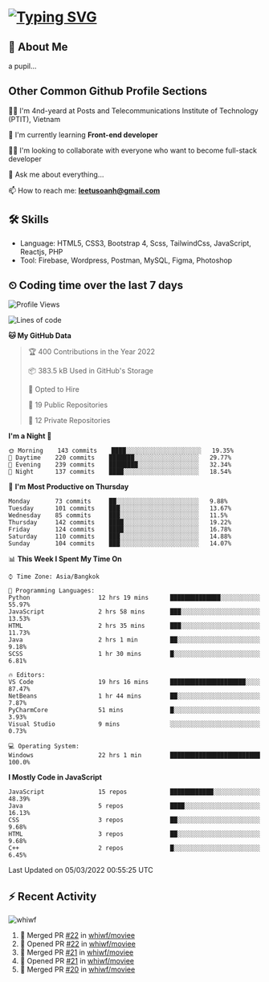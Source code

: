 # [![Typing SVG](https://readme-typing-svg.herokuapp.com?color=%23FFC83D&lines=Hi%2C+I'm+Le%2C+Tu+Oanh+%F0%9F%91%8B)](https://git.io/typing-svg)

## 🚀 About Me
a pupil...

<!-- ![GitHub metrics](https://metrics.lecoq.io/whiwf)   -->

## Other Common Github Profile Sections
👩‍🎓 I'm 4nd-yeard at Posts and Telecommunications Institute of Technology (PTIT), Vietnam

🌱 I'm currently learning **Front-end developer**

👯‍♀️ I'm looking to collaborate with everyone who want to become full-stack developer

💬 Ask me about everything...

📫 How to reach me: **leetusoanh@gmail.com**

## 🛠 Skills
- Language: HTML5, CSS3, Bootstrap 4, Scss, TailwindCss, JavaScript, Reactjs, PHP
- Tool: Firebase, Wordpress, Postman, MySQL, Figma, Photoshop

## ⏲ Coding time over the last 7 days
<!--START_SECTION:waka-->
![Profile Views](http://img.shields.io/badge/Profile%20Views-11-blue)

![Lines of code](https://img.shields.io/badge/From%20Hello%20World%20I%27ve%20Written-2%20Million%20lines%20of%20code-blue)

**🐱 My GitHub Data** 

> 🏆 400 Contributions in the Year 2022
 > 
> 📦 383.5 kB Used in GitHub's Storage 
 > 
> 💼 Opted to Hire
 > 
> 📜 19 Public Repositories 
 > 
> 🔑 12 Private Repositories  
 > 
**I'm a Night 🦉** 

```text
🌞 Morning    143 commits    ████░░░░░░░░░░░░░░░░░░░░░   19.35% 
🌆 Daytime    220 commits    ███████░░░░░░░░░░░░░░░░░░   29.77% 
🌃 Evening    239 commits    ████████░░░░░░░░░░░░░░░░░   32.34% 
🌙 Night      137 commits    ████░░░░░░░░░░░░░░░░░░░░░   18.54%

```
📅 **I'm Most Productive on Thursday** 

```text
Monday       73 commits     ██░░░░░░░░░░░░░░░░░░░░░░░   9.88% 
Tuesday      101 commits    ███░░░░░░░░░░░░░░░░░░░░░░   13.67% 
Wednesday    85 commits     ███░░░░░░░░░░░░░░░░░░░░░░   11.5% 
Thursday     142 commits    ████░░░░░░░░░░░░░░░░░░░░░   19.22% 
Friday       124 commits    ████░░░░░░░░░░░░░░░░░░░░░   16.78% 
Saturday     110 commits    ███░░░░░░░░░░░░░░░░░░░░░░   14.88% 
Sunday       104 commits    ███░░░░░░░░░░░░░░░░░░░░░░   14.07%

```


📊 **This Week I Spent My Time On** 

```text
⌚︎ Time Zone: Asia/Bangkok

💬 Programming Languages: 
Python                   12 hrs 19 mins      ██████████████░░░░░░░░░░░   55.97% 
JavaScript               2 hrs 58 mins       ███░░░░░░░░░░░░░░░░░░░░░░   13.53% 
HTML                     2 hrs 35 mins       ███░░░░░░░░░░░░░░░░░░░░░░   11.73% 
Java                     2 hrs 1 min         ██░░░░░░░░░░░░░░░░░░░░░░░   9.18% 
SCSS                     1 hr 30 mins        █░░░░░░░░░░░░░░░░░░░░░░░░   6.81%

🔥 Editors: 
VS Code                  19 hrs 16 mins      █████████████████████░░░░   87.47% 
NetBeans                 1 hr 44 mins        ██░░░░░░░░░░░░░░░░░░░░░░░   7.87% 
PyCharmCore              51 mins             █░░░░░░░░░░░░░░░░░░░░░░░░   3.93% 
Visual Studio            9 mins              ░░░░░░░░░░░░░░░░░░░░░░░░░   0.73%

💻 Operating System: 
Windows                  22 hrs 1 min        █████████████████████████   100.0%

```

**I Mostly Code in JavaScript** 

```text
JavaScript               15 repos            ████████████░░░░░░░░░░░░░   48.39% 
Java                     5 repos             ████░░░░░░░░░░░░░░░░░░░░░   16.13% 
CSS                      3 repos             ██░░░░░░░░░░░░░░░░░░░░░░░   9.68% 
HTML                     3 repos             ██░░░░░░░░░░░░░░░░░░░░░░░   9.68% 
C++                      2 repos             █░░░░░░░░░░░░░░░░░░░░░░░░   6.45%

```



 Last Updated on 05/03/2022 00:55:25 UTC
<!--END_SECTION:waka-->

## ⚡ Recent Activity
<!-- [![Top Langs](https://github-readme-stats.vercel.app/api/top-langs/?username=whiwf&layout=compact&theme=radical&hide=css)](https://github.com/anuraghazra/github-readme-stats)
 -->
<p><img align="center" src="https://github-readme-streak-stats.herokuapp.com/?user=whiwf&theme=radical" alt="whiwf" /></p>


<!--START_SECTION:activity-->
1. 🎉 Merged PR [#22](https://github.com/whiwf/moviee/pull/22) in [whiwf/moviee](https://github.com/whiwf/moviee)
2. 💪 Opened PR [#22](https://github.com/whiwf/moviee/pull/22) in [whiwf/moviee](https://github.com/whiwf/moviee)
3. 🎉 Merged PR [#21](https://github.com/whiwf/moviee/pull/21) in [whiwf/moviee](https://github.com/whiwf/moviee)
4. 💪 Opened PR [#21](https://github.com/whiwf/moviee/pull/21) in [whiwf/moviee](https://github.com/whiwf/moviee)
5. 🎉 Merged PR [#20](https://github.com/whiwf/moviee/pull/20) in [whiwf/moviee](https://github.com/whiwf/moviee)
<!--END_SECTION:activity-->
